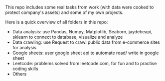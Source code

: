 This repo includes some real tasks from work (with data were cooked to protect company's assets) and some of my own projects.

Here is a quick overview of all folders in this repo:
- Data analysis: use Pandas, Numpy, Matplotlib, Seaborn, jaydebeapi, sklearn to connect to database, visualize and analyze
- Data crawling: use Request to crawl public data from e-commerce sites for analysis
- Google sheets: user google sheet api to automate read/ write in google sheet
- Leetcode: problems solved from leetcode.com, for fun and to practise coding skills
- Others
